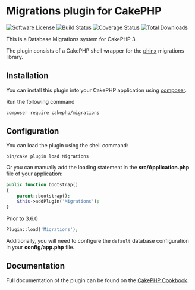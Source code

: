 # Migrations plugin for CakePHP

[![Software License](https://img.shields.io/badge/license-MIT-brightgreen.svg?style=flat-square)](LICENSE.txt)
[![Build Status](https://img.shields.io/travis/cakephp/migrations/master.svg?style=flat-square)](https://travis-ci.org/cakephp/migrations)
[![Coverage Status](https://img.shields.io/codecov/c/github/cakephp/migrations/master.svg?style=flat-square)](https://codecov.io/github/cakephp/migrations?branch=master)
[![Total Downloads](https://img.shields.io/packagist/dt/cakephp/migrations.svg?style=flat-square)](https://packagist.org/packages/cakephp/migrations)

This is a Database Migrations system for CakePHP 3.

The plugin consists of a CakePHP shell wrapper for the [phinx](http://phinx.org) migrations library.

## Installation

You can install this plugin into your CakePHP application using [composer](http://getcomposer.org).

Run the following command
```sh
composer require cakephp/migrations
 ```

## Configuration

You can load the plugin using the shell command:

```
bin/cake plugin load Migrations
```

Or you can manually add the loading statement in the **src/Application.php** file of your application:
```php
public function bootstrap()
{
    parent::bootstrap();
    $this->addPlugin('Migrations');
}
```
Prior to 3.6.0
```php
Plugin::load('Migrations');
```

Additionally, you will need to configure the ``default`` database configuration in your **config/app.php** file.

## Documentation

Full documentation of the plugin can be found on the [CakePHP Cookbook](https://book.cakephp.org/migrations/2/).
